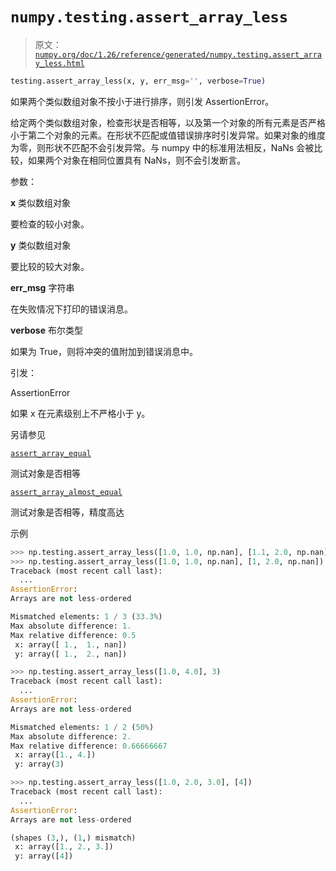# `numpy.testing.assert_array_less`

> 原文：[`numpy.org/doc/1.26/reference/generated/numpy.testing.assert_array_less.html`](https://numpy.org/doc/1.26/reference/generated/numpy.testing.assert_array_less.html)

```py
testing.assert_array_less(x, y, err_msg='', verbose=True)
```

如果两个类似数组对象不按小于进行排序，则引发 AssertionError。

给定两个类似数组对象，检查形状是否相等，以及第一个对象的所有元素是否严格小于第二个对象的元素。在形状不匹配或值错误排序时引发异常。如果对象的维度为零，则形状不匹配不会引发异常。与 numpy 中的标准用法相反，NaNs 会被比较，如果两个对象在相同位置具有 NaNs，则不会引发断言。

参数：

**x** 类似数组对象

要检查的较小对象。

**y** 类似数组对象

要比较的较大对象。

**err_msg** 字符串

在失败情况下打印的错误消息。

**verbose** 布尔类型

如果为 True，则将冲突的值附加到错误消息中。

引发：

AssertionError

如果 x 在元素级别上不严格小于 y。

另请参见

[`assert_array_equal`](https://numpy.org/doc/1.26/reference/generated/numpy.testing.assert_array_equal.html#numpy.testing.assert_array_equal "numpy.testing.assert_array_equal")

测试对象是否相等

[`assert_array_almost_equal`](https://numpy.org/doc/1.26/reference/generated/numpy.testing.assert_array_almost_equal.html#numpy.testing.assert_array_almost_equal "numpy.testing.assert_array_almost_equal")

测试对象是否相等，精度高达

示例

```py
>>> np.testing.assert_array_less([1.0, 1.0, np.nan], [1.1, 2.0, np.nan])
>>> np.testing.assert_array_less([1.0, 1.0, np.nan], [1, 2.0, np.nan])
Traceback (most recent call last):
  ...
AssertionError:
Arrays are not less-ordered

Mismatched elements: 1 / 3 (33.3%)
Max absolute difference: 1.
Max relative difference: 0.5
 x: array([ 1.,  1., nan])
 y: array([ 1.,  2., nan]) 
```

```py
>>> np.testing.assert_array_less([1.0, 4.0], 3)
Traceback (most recent call last):
  ...
AssertionError:
Arrays are not less-ordered

Mismatched elements: 1 / 2 (50%)
Max absolute difference: 2.
Max relative difference: 0.66666667
 x: array([1., 4.])
 y: array(3) 
```

```py
>>> np.testing.assert_array_less([1.0, 2.0, 3.0], [4])
Traceback (most recent call last):
  ...
AssertionError:
Arrays are not less-ordered

(shapes (3,), (1,) mismatch)
 x: array([1., 2., 3.])
 y: array([4]) 
```
